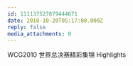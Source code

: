 ```yaml
---
id: 111137527879444671
date: 2010-10-20T05:17:00.000Z
reply: false
media_attachments: 0
---
```


WCG2010 世界总决赛精彩集锦 Highlights ​​​​


